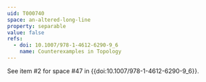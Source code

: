 ```yaml
---
uid: T000740
space: an-altered-long-line
property: separable
value: false
refs:
  - doi: 10.1007/978-1-4612-6290-9_6
    name: Counterexamples in Topology
---
```

See item #2 for space #47 in {{doi:10.1007/978-1-4612-6290-9_6}}.
